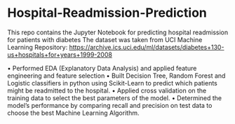 # Hospital-Readmission-Prediction
This repo contains the Jupyter Notebook for predicting hospital readmission for patients with diabetes
The dataset was taken from UCI Machine Learning Repository: https://archive.ics.uci.edu/ml/datasets/diabetes+130-us+hospitals+for+years+1999-2008

•	Performed EDA (Explanatory Data Analysis) and applied feature engineering and feature selection
•	Built Decision Tree, Random Forest and Logistic classifiers in python using Scikit-Learn to predict which patients might be readmitted to the hospital.
•	Applied cross validation on the training data to select the best parameters of the model.
•	Determined the model’s performance by comparing recall and precision on test data to choose the best Machine Learning Algorithm.
